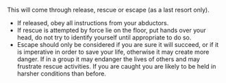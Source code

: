 [Title]: # (Termination/Release)
[Difficulty]: # (Advanced)
[Order]: # (4)

This will come through release, rescue or escape (as a last resort only).

*   If released, obey all instructions from your abductors.
*   If rescue is attempted by force lie on the floor, put hands over your head, do not try to identify yourself until appropriate to do so.
*   Escape should only be considered if you are sure it will succeed, or if it is imperative in order to save your life, otherwise it may create more danger. If in a group it may endanger the lives of others and may frustrate rescue activities. If you are caught you are likely to be held in harsher conditions than before.